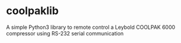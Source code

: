 # coolpaklib
A simple Python3 library to remote control a Leybold COOLPAK 6000 compressor using RS-232 serial communication
